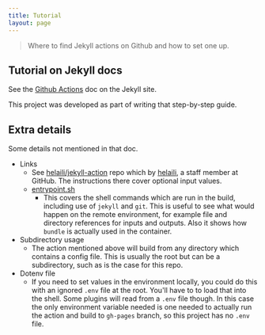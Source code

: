 ```yaml
---
title: Tutorial
layout: page
---
```


> Where to find Jekyll actions on Github and how to set one up.


## Tutorial on Jekyll docs

See the [Github Actions](https://jekyllrb.com/docs/continuous-integration/github-actions/) doc on the Jekyll site.

This project was developed as part of writing that step-by-step guide.


## Extra details

Some details not mentioned in that doc.

- Links
    - See [helaili/jekyll-action](https://github.com/helaili/jekyll-action) repo which by [helaili](https://github.com/helaili), a staff member at GitHub. The instructions there cover optional input values.
    - [entrypoint.sh](https://github.com/helaili/jekyll-action/blob/master/entrypoint.sh)
        - This covers the shell commands which are run in the build, including use of `jekyll` and `git`. This is useful to see what would happen on the remote environment, for example file and directory references for inputs and outputs. Also it shows how `bundle` is actually used in the container.
- Subdirectory usage
    - The action mentioned above will build from any directory which contains a config file. This is usually the root but can be a subdirectory, such as is the case for this repo.
- Dotenv file
    - If you need to set values in the environment locally, you could do this with an ignored `.env` file at the root. You'll have to to load that into the shell. Some plugins will read from a `.env` file though. In this case the only environment variable needed is one needed to actually run the action and build to `gh-pages` branch, so this project has no `.env` file.
